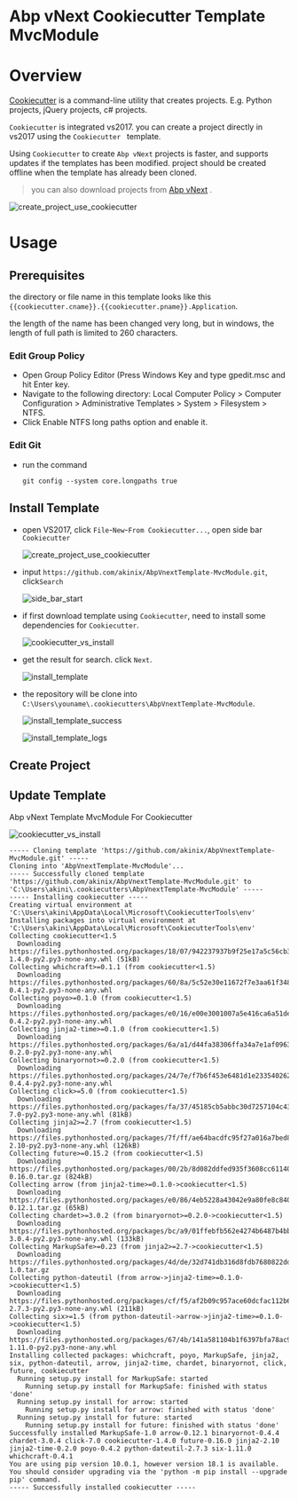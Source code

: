 # Abp vNext Cookiecutter Template MvcModule
# Overview

[Cookiecutter](https://github.com/audreyr/cookiecutter) is a command-line utility that creates projects. E.g. Python projects, jQuery projects, c# projects.

`Cookiecutter` is integrated vs2017. you can create a project directly in vs2017 using the `Cookiecutter ` template.

Using `Cookiecutter` to create `Abp vNext` projects is faster,  and supports updates if the templates has been modified. project should be created offline when the template has already been cloned.

> you can also download projects from [Abp vNext](Https://abp.io/) .



![create_project_use_cookiecutter](doc/img/create_project_use_cookiecutter.png)

# Usage

## Prerequisites

the directory or file name in this template looks like this `{{cookiecutter.cname}}.{{cookiecutter.pname}}.Application`.  

the length of the name has been changed very long, but in windows, the length of full path is limited to 260 characters.   

### Edit Group Policy

- Open Group Policy Editor (Press Windows Key and type gpedit.msc and hit Enter key.
- Navigate to the following directory:  Local Computer Policy > Computer Configuration > Administrative Templates > System > Filesystem > NTFS.
- Click Enable NTFS long paths option and enable it.

### Edit Git

- run the command

  ```shell
  git config --system core.longpaths true
  ```



## Install Template

- open VS2017,  click `File`-`New`-`From Cookiecutter...`,  open side bar  `Cookiecutter`

  ![create_project_use_cookiecutter](doc/img/create_project_use_cookiecutter.png)


- input `https://github.com/akinix/AbpVnextTemplate-MvcModule.git`, click`Search`

  ![side_bar_start](doc/img/side_bar_start.png)

- if first download template using `Cookiecutter`,  need to install some dependencies for `Cookiecutter`. 

  ![cookiecutter_vs_install](doc/img/cookiecutter_vs_install.png)

- get the result for search. click `Next`.

  ![install_template](doc/img/install_template.png)

- the repository will be clone into `C:\Users\youname\.cookiecutters\AbpVnextTemplate-MvcModule`.

  ![install_template_success](doc/img/install_template_success.png)

  ![install_template_logs](doc/img/install_template_logs.png)



## Create Project





## Update Template





Abp vNext Template MvcModule For Cookiecutter

![cookiecutter_vs_install](doc/img/cookiecutter_vs_install.png)



```shell
----- Cloning template 'https://github.com/akinix/AbpVnextTemplate-MvcModule.git' -----
Cloning into 'AbpVnextTemplate-MvcModule'...
----- Successfully cloned template 'https://github.com/akinix/AbpVnextTemplate-MvcModule.git' to 'C:\Users\akini\.cookiecutters\AbpVnextTemplate-MvcModule' -----
----- Installing cookiecutter -----
Creating virtual environment at 'C:\Users\akini\AppData\Local\Microsoft\CookiecutterTools\env'
Installing packages into virtual environment at 'C:\Users\akini\AppData\Local\Microsoft\CookiecutterTools\env'
Collecting cookiecutter<1.5
  Downloading https://files.pythonhosted.org/packages/18/07/942237937b9f25e17a5c56cb3cc989522a4c4e733a36b68d116ac44b4040/cookiecutter-1.4.0-py2.py3-none-any.whl (51kB)
Collecting whichcraft>=0.1.1 (from cookiecutter<1.5)
  Downloading https://files.pythonhosted.org/packages/60/8a/5c52e30e11672f7e3aa61f348ddae443d122bcd96bc8b785ac76dbae944b/whichcraft-0.4.1-py2.py3-none-any.whl
Collecting poyo>=0.1.0 (from cookiecutter<1.5)
  Downloading https://files.pythonhosted.org/packages/e0/16/e00e3001007a5e416ca6a51def6f9e4be6a774bf1c8486d20466f834d113/poyo-0.4.2-py2.py3-none-any.whl
Collecting jinja2-time>=0.1.0 (from cookiecutter<1.5)
  Downloading https://files.pythonhosted.org/packages/6a/a1/d44fa38306ffa34a7e1af09632b158e13ec89670ce491f8a15af3ebcb4e4/jinja2_time-0.2.0-py2.py3-none-any.whl
Collecting binaryornot>=0.2.0 (from cookiecutter<1.5)
  Downloading https://files.pythonhosted.org/packages/24/7e/f7b6f453e6481d1e233540262ccbfcf89adcd43606f44a028d7f5fae5eb2/binaryornot-0.4.4-py2.py3-none-any.whl
Collecting click>=5.0 (from cookiecutter<1.5)
  Downloading https://files.pythonhosted.org/packages/fa/37/45185cb5abbc30d7257104c434fe0b07e5a195a6847506c074527aa599ec/Click-7.0-py2.py3-none-any.whl (81kB)
Collecting jinja2>=2.7 (from cookiecutter<1.5)
  Downloading https://files.pythonhosted.org/packages/7f/ff/ae64bacdfc95f27a016a7bed8e8686763ba4d277a78ca76f32659220a731/Jinja2-2.10-py2.py3-none-any.whl (126kB)
Collecting future>=0.15.2 (from cookiecutter<1.5)
  Downloading https://files.pythonhosted.org/packages/00/2b/8d082ddfed935f3608cc61140df6dcbf0edea1bc3ab52fb6c29ae3e81e85/future-0.16.0.tar.gz (824kB)
Collecting arrow (from jinja2-time>=0.1.0->cookiecutter<1.5)
  Downloading https://files.pythonhosted.org/packages/e0/86/4eb5228a43042e9a80fe8c84093a8a36f5db34a3767ebd5e1e7729864e7b/arrow-0.12.1.tar.gz (65kB)
Collecting chardet>=3.0.2 (from binaryornot>=0.2.0->cookiecutter<1.5)
  Downloading https://files.pythonhosted.org/packages/bc/a9/01ffebfb562e4274b6487b4bb1ddec7ca55ec7510b22e4c51f14098443b8/chardet-3.0.4-py2.py3-none-any.whl (133kB)
Collecting MarkupSafe>=0.23 (from jinja2>=2.7->cookiecutter<1.5)
  Downloading https://files.pythonhosted.org/packages/4d/de/32d741db316d8fdb7680822dd37001ef7a448255de9699ab4bfcbdf4172b/MarkupSafe-1.0.tar.gz
Collecting python-dateutil (from arrow->jinja2-time>=0.1.0->cookiecutter<1.5)
  Downloading https://files.pythonhosted.org/packages/cf/f5/af2b09c957ace60dcfac112b669c45c8c97e32f94aa8b56da4c6d1682825/python_dateutil-2.7.3-py2.py3-none-any.whl (211kB)
Collecting six>=1.5 (from python-dateutil->arrow->jinja2-time>=0.1.0->cookiecutter<1.5)
  Downloading https://files.pythonhosted.org/packages/67/4b/141a581104b1f6397bfa78ac9d43d8ad29a7ca43ea90a2d863fe3056e86a/six-1.11.0-py2.py3-none-any.whl
Installing collected packages: whichcraft, poyo, MarkupSafe, jinja2, six, python-dateutil, arrow, jinja2-time, chardet, binaryornot, click, future, cookiecutter
  Running setup.py install for MarkupSafe: started
    Running setup.py install for MarkupSafe: finished with status 'done'
  Running setup.py install for arrow: started
    Running setup.py install for arrow: finished with status 'done'
  Running setup.py install for future: started
    Running setup.py install for future: finished with status 'done'
Successfully installed MarkupSafe-1.0 arrow-0.12.1 binaryornot-0.4.4 chardet-3.0.4 click-7.0 cookiecutter-1.4.0 future-0.16.0 jinja2-2.10 jinja2-time-0.2.0 poyo-0.4.2 python-dateutil-2.7.3 six-1.11.0 whichcraft-0.4.1
You are using pip version 10.0.1, however version 18.1 is available.
You should consider upgrading via the 'python -m pip install --upgrade pip' command.
----- Successfully installed cookiecutter -----
```

